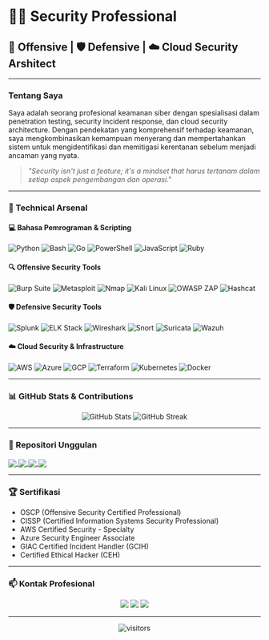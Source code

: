 # 👨‍💻 Security Professional

## 🔐 Offensive | 🛡️ Defensive | ☁️ Cloud Security Arshitect

---

### Tentang Saya

Saya adalah seorang profesional keamanan siber dengan spesialisasi dalam penetration testing, security incident response, dan cloud security architecture. Dengan pendekatan yang komprehensif terhadap keamanan, saya mengkombinasikan kemampuan menyerang dan mempertahankan sistem untuk mengidentifikasi dan memitigasi kerentanan sebelum menjadi ancaman yang nyata.

> *"Security isn't just a feature; it's a mindset that harus tertanam dalam setiap aspek pengembangan dan operasi."*

---

### 🧰 Technical Arsenal

#### 💻 Bahasa Pemrograman & Scripting
![Python](https://img.shields.io/badge/-Python-3776AB?style=flat-square&logo=python&logoColor=white)
![Bash](https://img.shields.io/badge/-Bash-4EAA25?style=flat-square&logo=gnu-bash&logoColor=white)
![Go](https://img.shields.io/badge/-Go-00ADD8?style=flat-square&logo=go&logoColor=white)
![PowerShell](https://img.shields.io/badge/-PowerShell-5391FE?style=flat-square&logo=powershell&logoColor=white)
![JavaScript](https://img.shields.io/badge/-JavaScript-F7DF1E?style=flat-square&logo=javascript&logoColor=black)
![Ruby](https://img.shields.io/badge/-Ruby-CC342D?style=flat-square&logo=ruby&logoColor=white)

#### 🔍 Offensive Security Tools
![Burp Suite](https://img.shields.io/badge/-Burp%20Suite-FF6347?style=flat-square&logo=buffer&logoColor=white)
![Metasploit](https://img.shields.io/badge/-Metasploit-2596CD?style=flat-square&logo=metasploit&logoColor=white)
![Nmap](https://img.shields.io/badge/-Nmap-0E8A16?style=flat-square&logo=nmap&logoColor=white)
![Kali Linux](https://img.shields.io/badge/-Kali%20Linux-557C94?style=flat-square&logo=kali-linux&logoColor=white)
![OWASP ZAP](https://img.shields.io/badge/-OWASP%20ZAP-5C2D91?style=flat-square&logo=owasp&logoColor=white)
![Hashcat](https://img.shields.io/badge/-Hashcat-000000?style=flat-square&logo=hashcat&logoColor=white)

#### 🛡️ Defensive Security Tools
![Splunk](https://img.shields.io/badge/-Splunk-000000?style=flat-square&logo=splunk&logoColor=white)
![ELK Stack](https://img.shields.io/badge/-ELK%20Stack-005571?style=flat-square&logo=elastic&logoColor=white)
![Wireshark](https://img.shields.io/badge/-Wireshark-1679A7?style=flat-square&logo=wireshark&logoColor=white)
![Snort](https://img.shields.io/badge/-Snort-D81B60?style=flat-square&logo=snort&logoColor=white)
![Suricata](https://img.shields.io/badge/-Suricata-EF6C00?style=flat-square&logo=suricata&logoColor=white)
![Wazuh](https://img.shields.io/badge/-Wazuh-28A745?style=flat-square&logo=wazuh&logoColor=white)

#### ☁️ Cloud Security & Infrastructure
![AWS](https://img.shields.io/badge/-AWS-232F3E?style=flat-square&logo=amazon-aws&logoColor=white)
![Azure](https://img.shields.io/badge/-Azure-0089D6?style=flat-square&logo=microsoft-azure&logoColor=white)
![GCP](https://img.shields.io/badge/-GCP-4285F4?style=flat-square&logo=google-cloud&logoColor=white)
![Terraform](https://img.shields.io/badge/-Terraform-623CE4?style=flat-square&logo=terraform&logoColor=white)
![Kubernetes](https://img.shields.io/badge/-Kubernetes-326CE5?style=flat-square&logo=kubernetes&logoColor=white)
![Docker](https://img.shields.io/badge/-Docker-2496ED?style=flat-square&logo=docker&logoColor=white)

---

### 📊 GitHub Stats & Contributions

<div align="center">
  <img src="https://github-readme-stats.vercel.app/api?username=YourUsername&show_icons=true&count_private=true&hide_border=true&title_color=4F8CC9&icon_color=4F8CC9&text_color=9f9f9f&bg_color=00000000" alt="GitHub Stats" />
  
  <img src="https://github-readme-streak-stats.herokuapp.com/?user=YourUsername&hide_border=true&background=00000000&border=9f9f9f&stroke=9f9f9f&ring=4F8CC9&fire=4F8CC9&currStreakNum=9f9f9f&sideNums=9f9f9f&currStreakLabel=4F8CC9&sideLabels=4F8CC9&dates=9f9f9f" alt="GitHub Streak" />
</div>

---

### 📌 Repositori Unggulan

<a href="https://github.com/YourUsername/cloud-security-framework">
  <img align="center" src="https://github-readme-stats.vercel.app/api/pin/?username=YourUsername&repo=cloud-security-framework&title_color=4F8CC9&icon_color=4F8CC9&text_color=9f9f9f&bg_color=00000000" />
</a>
<a href="https://github.com/YourUsername/threat-hunting-toolkit">
  <img align="center" src="https://github-readme-stats.vercel.app/api/pin/?username=YourUsername&repo=threat-hunting-toolkit&title_color=4F8CC9&icon_color=4F8CC9&text_color=9f9f9f&bg_color=00000000" />
</a>
<a href="https://github.com/YourUsername/pentest-automation">
  <img align="center" src="https://github-readme-stats.vercel.app/api/pin/?username=YourUsername&repo=pentest-automation&title_color=4F8CC9&icon_color=4F8CC9&text_color=9f9f9f&bg_color=00000000" />
</a>
<a href="https://github.com/YourUsername/secure-infrastructure-as-code">
  <img align="center" src="https://github-readme-stats.vercel.app/api/pin/?username=YourUsername&repo=secure-infrastructure-as-code&title_color=4F8CC9&icon_color=4F8CC9&text_color=9f9f9f&bg_color=00000000" />
</a>

---

### 🏆 Sertifikasi

- OSCP (Offensive Security Certified Professional)
- CISSP (Certified Information Systems Security Professional)
- AWS Certified Security - Specialty
- Azure Security Engineer Associate
- GIAC Certified Incident Handler (GCIH)
- Certified Ethical Hacker (CEH)

---

### 📫 Kontak Profesional

<p align="center">
  <a href="https://linkedin.com/in/YourLinkedIn"><img src="https://img.shields.io/badge/-LinkedIn-0077B5?style=for-the-badge&logo=linkedin&logoColor=white"/></a>
  <a href="mailto:your.email@domain.com"><img src="https://img.shields.io/badge/-Email-D14836?style=for-the-badge&logo=gmail&logoColor=white"/></a>
  <a href="https://twitter.com/YourTwitter"><img src="https://img.shields.io/badge/-Twitter-1DA1F2?style=for-the-badge&logo=twitter&logoColor=white"/></a>
</p>

---

<div align="center">
  <img src="https://visitor-badge.glitch.me/badge?page_id=YourUsername.YourUsername" alt="visitors" />
</div>
